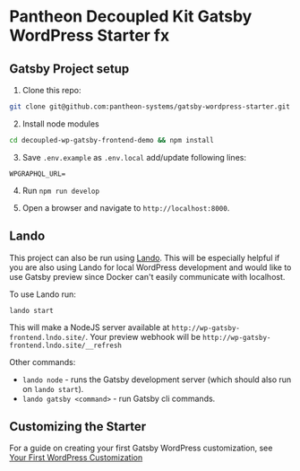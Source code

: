 # Pantheon Decoupled Kit Gatsby WordPress Starter fx

## Gatsby Project setup

1. Clone this repo:

```bash
git clone git@github.com:pantheon-systems/gatsby-wordpress-starter.git
```

2. Install node modules

```bash
cd decoupled-wp-gatsby-frontend-demo && npm install
```

3. Save `.env.example` as `.env.local` add/update following lines:

```
WPGRAPHQL_URL=
```

4. Run `npm run develop`

5. Open a browser and navigate to `http://localhost:8000`.

## Lando

This project can also be run using [Lando](https://docs.lando.dev/basics/installation.html).
This will be especially helpful if you are also using Lando for local WordPress
development and would like to use Gatsby preview since Docker can't easily
communicate with localhost.

To use Lando run:

```
lando start
```

This will make a NodeJS server available at `http://wp-gatsby-frontend.lndo.site/`. Your preview webhook will be `http://wp-gatsby-frontend.lndo.site/__refresh`

Other commands:

- `lando node` - runs the Gatsby development server (which should also run on `lando start`).
- `lando gatsby <command>` - run Gatsby cli commands.

## Customizing the Starter

For a guide on creating your first Gatsby WordPress customization, see [Your First WordPress Customization](https://github.com/pantheon-systems/decoupled-kit-js/blob/canary/web/docs/Frontend%20Starters/Gatsby%20Wordpress/your-first-customization.md)
